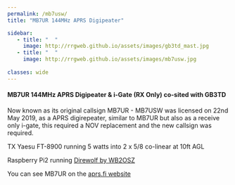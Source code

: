 ```yaml
---
permalink: /mb7usw/
title: "MB7UR 144MHz APRS Digipeater"

sidebar:
   - title: "  "
     image: http://rrgweb.github.io/assets/images/gb3td_mast.jpg
   - title: "  "
     image: http://rrgweb.github.io/assets/images/mb7usw.jpg
     
classes: wide
---
```


#### MB7UR 144MHz APRS Digipeater & i-Gate (RX Only) co-sited with GB3TD 

Now known as its original callsign MB7UR - MB7USW was licensed on 22nd May 2019, as a APRS digirepeater, similar to MB7UR but also as a receive only i-gate, this required a NOV replacement and the new callsign was required.

TX Yaesu FT-8900 running 5 watts into 2 x 5/8 co-linear at 10ft AGL

Raspberry Pi2 running [Direwolf by WB2OSZ](https://github.com/wb2osz/direwolf)

You can see MB7UR on the [aprs.fi website](http://aprs.fi/#!call=a%2FMB7USW&timerange=3600&tail=3600)
